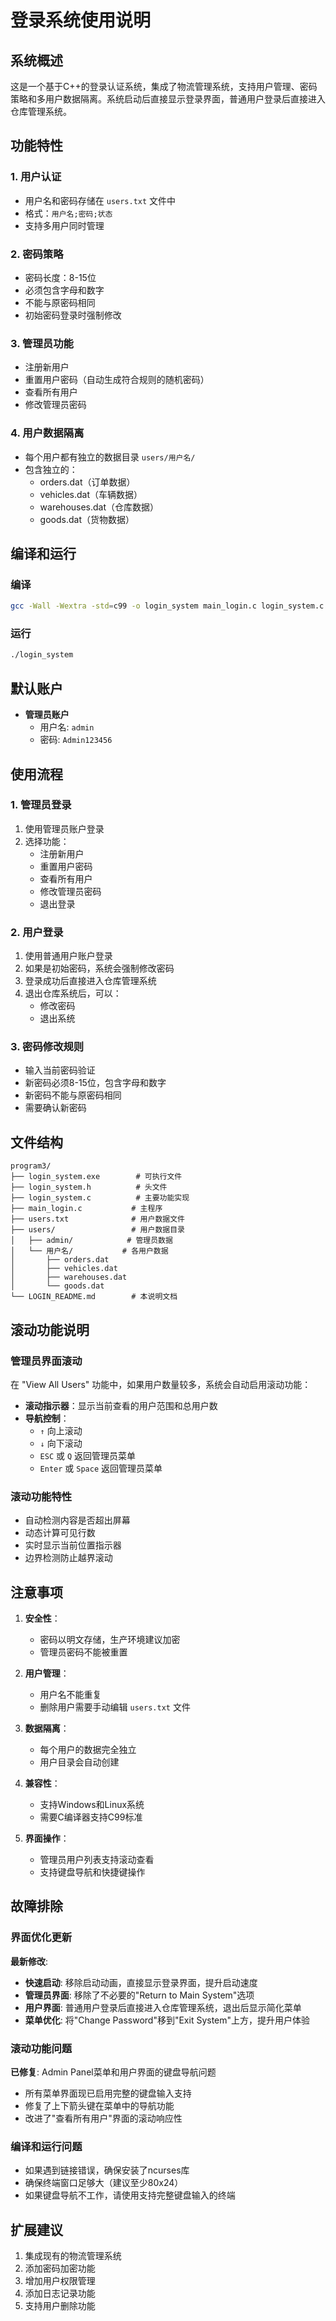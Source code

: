 # 登录系统使用说明

## 系统概述

这是一个基于C++的登录认证系统，集成了物流管理系统，支持用户管理、密码策略和多用户数据隔离。系统启动后直接显示登录界面，普通用户登录后直接进入仓库管理系统。

## 功能特性

### 1. 用户认证
- 用户名和密码存储在 `users.txt` 文件中
- 格式：`用户名;密码;状态`
- 支持多用户同时管理

### 2. 密码策略
- 密码长度：8-15位
- 必须包含字母和数字
- 不能与原密码相同
- 初始密码登录时强制修改

### 3. 管理员功能
- 注册新用户
- 重置用户密码（自动生成符合规则的随机密码）
- 查看所有用户
- 修改管理员密码

### 4. 用户数据隔离
- 每个用户都有独立的数据目录 `users/用户名/`
- 包含独立的：
  - orders.dat（订单数据）
  - vehicles.dat（车辆数据）
  - warehouses.dat（仓库数据）
  - goods.dat（货物数据）

## 编译和运行

### 编译
```bash
gcc -Wall -Wextra -std=c99 -o login_system main_login.c login_system.c
```

### 运行
```bash
./login_system
```

## 默认账户

- **管理员账户**
  - 用户名: `admin`
  - 密码: `Admin123456`

## 使用流程

### 1. 管理员登录
1. 使用管理员账户登录
2. 选择功能：
   - 注册新用户
   - 重置用户密码
   - 查看所有用户
   - 修改管理员密码
   - 退出登录

### 2. 用户登录
1. 使用普通用户账户登录
2. 如果是初始密码，系统会强制修改密码
3. 登录成功后直接进入仓库管理系统
4. 退出仓库系统后，可以：
   - 修改密码
   - 退出系统

### 3. 密码修改规则
- 输入当前密码验证
- 新密码必须8-15位，包含字母和数字
- 新密码不能与原密码相同
- 需要确认新密码

## 文件结构

```
program3/
├── login_system.exe        # 可执行文件
├── login_system.h          # 头文件
├── login_system.c          # 主要功能实现
├── main_login.c           # 主程序
├── users.txt              # 用户数据文件
├── users/                 # 用户数据目录
│   ├── admin/            # 管理员数据
│   └── 用户名/           # 各用户数据
│       ├── orders.dat
│       ├── vehicles.dat
│       ├── warehouses.dat
│       └── goods.dat
└── LOGIN_README.md        # 本说明文档
```

## 滚动功能说明

### 管理员界面滚动
在 "View All Users" 功能中，如果用户数量较多，系统会自动启用滚动功能：

- **滚动指示器**：显示当前查看的用户范围和总用户数
- **导航控制**：
  - `↑` 向上滚动
  - `↓` 向下滚动  
  - `ESC` 或 `Q` 返回管理员菜单
  - `Enter` 或 `Space` 返回管理员菜单

### 滚动功能特性
- 自动检测内容是否超出屏幕
- 动态计算可见行数
- 实时显示当前位置指示器
- 边界检测防止越界滚动

## 注意事项

1. **安全性**：
   - 密码以明文存储，生产环境建议加密
   - 管理员密码不能被重置

2. **用户管理**：
   - 用户名不能重复
   - 删除用户需要手动编辑 `users.txt` 文件

3. **数据隔离**：
   - 每个用户的数据完全独立
   - 用户目录会自动创建

4. **兼容性**：
   - 支持Windows和Linux系统
   - 需要C编译器支持C99标准

5. **界面操作**：
   - 管理员用户列表支持滚动查看
   - 支持键盘导航和快捷键操作

## 故障排除

### 界面优化更新
**最新修改**: 
- **快速启动**: 移除启动动画，直接显示登录界面，提升启动速度
- **管理员界面**: 移除了不必要的"Return to Main System"选项
- **用户界面**: 普通用户登录后直接进入仓库管理系统，退出后显示简化菜单
- **菜单优化**: 将"Change Password"移到"Exit System"上方，提升用户体验

### 滚动功能问题
**已修复**: Admin Panel菜单和用户界面的键盘导航问题
- 所有菜单界面现已启用完整的键盘输入支持
- 修复了上下箭头键在菜单中的导航功能
- 改进了"查看所有用户"界面的滚动响应性

### 编译和运行问题
- 如果遇到链接错误，确保安装了ncurses库
- 确保终端窗口足够大（建议至少80x24）
- 如果键盘导航不工作，请使用支持完整键盘输入的终端

## 扩展建议

1. 集成现有的物流管理系统
2. 添加密码加密功能
3. 增加用户权限管理
4. 添加日志记录功能
5. 支持用户删除功能 